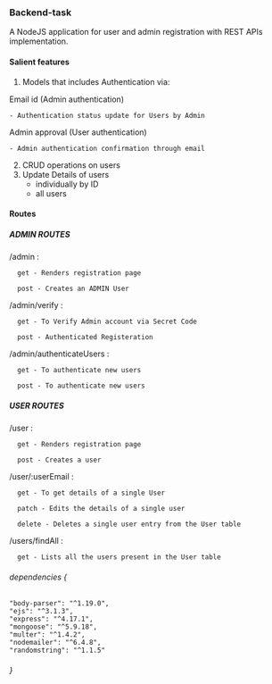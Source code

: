 ### Backend-task

A NodeJS application for user and admin registration with REST APIs implementation.

#### Salient features
1. Models that includes Authentication via:

  Email id  (Admin authentication)

    - Authentication status update for Users by Admin

  Admin approval  (User authentication)

    - Admin authentication confirmation through email

2. CRUD operations on users 
3. Update Details of users 
    - individually by ID
    - all users
  
#### Routes 
 
#####   ADMIN ROUTES

 /admin : 
 
      get - Renders registration page
      
      post - Creates an ADMIN User
      
 /admin/verify :
 
      get - To Verify Admin account via Secret Code
      
      post - Authenticated Registeration
      
 /admin/authenticateUsers :
 
      get - To authenticate new users
      
      post - To authenticate new users 
      
#####  USER ROUTES

 /user :
 
      get - Renders registration page
      
      post - Creates a user
      
 /user/:userEmail :
 
      get - To get details of a single User
      
      patch - Edits the details of a single user
      
      delete - Deletes a single user entry from the User table
      
 /users/findAll : 
 
      get - Lists all the users present in the User table
  

###### dependencies {
    "body-parser": "^1.19.0",
    "ejs": "^3.1.3",
    "express": "^4.17.1",
    "mongoose": "^5.9.18",
    "multer": "^1.4.2",
    "nodemailer": "^6.4.8",
    "randomstring": "^1.1.5"
###### }
